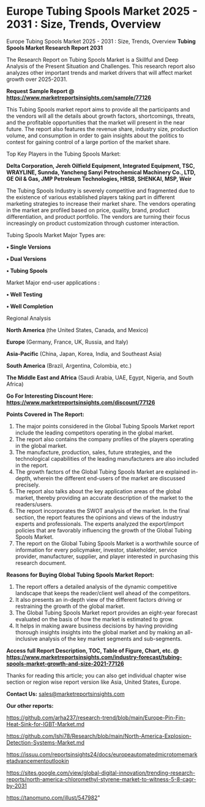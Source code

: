 # Europe Tubing Spools Market 2025 - 2031 : Size, Trends, Overview
Europe Tubing Spools Market 2025 - 2031 : Size, Trends, Overview
<strong>Tubing Spools Market Research Report 2031</strong>

The Research Report on Tubing Spools Market is a Skillful and Deep Analysis of the Present Situation and Challenges. This research report also analyzes other important trends and market drivers that will affect market growth over 2025-2031.

<strong>Request Sample Report @ <a href=https://www.marketreportsinsights.com/sample/77126>https://www.marketreportsinsights.com/sample/77126</a></strong>

This Tubing Spools market report aims to provide all the participants and the vendors will all the details about growth factors, shortcomings, threats, and the profitable opportunities that the market will present in the near future. The report also features the revenue share, industry size, production volume, and consumption in order to gain insights about the politics to contest for gaining control of a large portion of the market share.

Top Key Players in the Tubing Spools Market:

<strong>Delta Corporation, Jereh Oilfield Equipment, Integrated Equipment, TSC, WRAYLINE, Sunnda, Yancheng Sanyi Petrochemical Machinery Co., LTD, GE Oil & Gas, JMP Petroleum Technologies, HRSB, SHENKAI, MSP, Weir</strong>

The Tubing Spools Industry is severely competitive and fragmented due to the existence of various established players taking part in different marketing strategies to increase their market share. The vendors operating in the market are profiled based on price, quality, brand, product differentiation, and product portfolio. The vendors are turning their focus increasingly on product customization through customer interaction.

Tubing Spools Market Major Types are:

<strong>• Single Versions

• Dual Versions

• Tubing Spools</strong>

Market Major end-user applications :

<strong>• Well Testing

• Well Completion</strong>

Regional Analysis

</u><strong><b>North America</b></strong> (the United States, Canada, and Mexico)

<strong><b>Europe </b></strong>(Germany, France, UK, Russia, and Italy)

<strong><b>Asia-Pacific</b></strong> (China, Japan, Korea, India, and Southeast Asia)

<strong><b>South America</b></strong> (Brazil, Argentina, Colombia, etc.)

<strong><b>The Middle East and Africa</b></strong> (Saudi Arabia, UAE, Egypt, Nigeria, and South Africa)

<strong>Go For Interesting Discount Here: <a href=https://www.marketreportsinsights.com/discount/77126>https://www.marketreportsinsights.com/discount/77126</a></strong>

<strong>Points Covered in The Report:</strong>
<ol>
  <li>The major points considered in the Global Tubing Spools Market report include the leading competitors operating in the global market.</li>
  <li>The report also contains the company profiles of the players operating in the global market.</li>
  <li>The manufacture, production, sales, future strategies, and the technological capabilities of the leading manufacturers are also included in the report.</li>
  <li>The growth factors of the Global Tubing Spools Market are explained in-depth, wherein the different end-users of the market are discussed precisely.</li>
  <li>The report also talks about the key application areas of the global market, thereby providing an accurate description of the market to the readers/users.</li>
  <li>The report incorporates the SWOT analysis of the market. In the final section, the report features the opinions and views of the industry experts and professionals. The experts analyzed the export/import policies that are favorably influencing the growth of the Global Tubing Spools Market.</li>
  <li>The report on the Global Tubing Spools Market is a worthwhile source of information for every policymaker, investor, stakeholder, service provider, manufacturer, supplier, and player interested in purchasing this research document.</li>
</ol>
<strong>Reasons for Buying Global Tubing Spools Market Report:</strong>

<ol>
  <li>The report offers a detailed analysis of the dynamic competitive landscape that keeps the reader/client well ahead of the competitors.</li>
  <li>It also presents an in-depth view of the different factors driving or restraining the growth of the global market.</li>
  <li>The Global Tubing Spools Market report provides an eight-year forecast evaluated on the basis of how the market is estimated to grow.</li>
  <li>It helps in making aware business decisions by having providing thorough insights insights into the global market and by making an all-inclusive analysis of the key market segments and sub-segments.</li>
</ol>
<strong>Access full Report Description, TOC, Table of Figure, Chart, etc. @ <a href=https://www.marketreportsinsights.com/industry-forecast/tubing-spools-market-growth-and-size-2021-77126>https://www.marketreportsinsights.com/industry-forecast/tubing-spools-market-growth-and-size-2021-77126</a></strong>


Thanks for reading this article; you can also get individual chapter wise section or region wise report version like Asia, United States, Europe.

<strong>Contact Us:</strong>
sales@marketreportsinsights.com

<strong>Our other reports:</strong>

<a href=https://github.com/arha237/research-trend/blob/main/Europe-Pin-Fin-Heat-Sink-for-IGBT-Market.md>https://github.com/arha237/research-trend/blob/main/Europe-Pin-Fin-Heat-Sink-for-IGBT-Market.md</a>

<a href=https://github.com/Ishi78/Research/blob/main/North-America-Explosion-Detection-Systems-Market.md>https://github.com/Ishi78/Research/blob/main/North-America-Explosion-Detection-Systems-Market.md</a>

<a href=https://issuu.com/reportsinsights24/docs/europeautomatedmicrotomemarketadvancementoutlookin>https://issuu.com/reportsinsights24/docs/europeautomatedmicrotomemarketadvancementoutlookin</a>

<a href=https://sites.google.com/view/global-digital-innovation/trending-research-reports/north-america-chloromethyl-styrene-market-to-witness-5-8-cagr-by-2031>https://sites.google.com/view/global-digital-innovation/trending-research-reports/north-america-chloromethyl-styrene-market-to-witness-5-8-cagr-by-2031</a>

<a href=https://tanomuno.com/illust/547982>https://tanomuno.com/illust/547982</a>"
